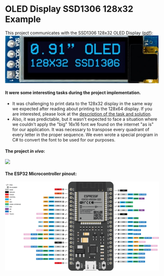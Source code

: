 # OLED Display SSD1306 128x32 Example

This project communicates with the SSD1306 128x32 OLED Display ([pdf](docs/SSD1306.pdf)):<br>
![ 128x32 OLED Display view.](docs/display.png)


#### It were some interesting tasks during the project implementation.
- It was challenging to print data to the 128x32 display in the same way we expected after reading about printing to the 128x64 display. If you are interested, please look at the [description of the task and solution](docs/Ch01_LostBits.md).<br>
- Also, it was predictable, but it wasn't expected to face a situation where we couldn't apply the "big" 16x16 font we found on the internet "as is" for our application. It was necessary to transpose every quadrant of every letter in the proper sequence. We even wrote a special program in C# to convert the font to be used for our purposes.

#### The project *in vivo*:<br>
![](docs/oled.gif)


#### The ESP32 Microcontroller pinout:<br>

![The device description.](docs/pinout.png)


